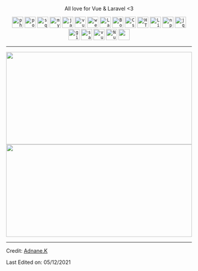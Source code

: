<p align="center">
All love for Vue & Laravel <3 
</p>

<p align="center">
<code><img width="30" src="https://img.icons8.com/dusk/64/000000/php-logo.png" alt="php"/></code>
<code><img width="30" src="https://img.icons8.com/color/48/000000/postgreesql.png" alt="postgreesql"/></code>
<code><img width="30" src="https://img.icons8.com/color/48/000000/sql.png" alt="sql"/></code>
<code><img width="30" src="https://img.icons8.com/color/48/000000/mysql-logo.png" alt="mysql"/></code>
<code><img width="30" src="https://img.icons8.com/color/48/000000/javascript.png" alt="javascript"/></code>
<code><img width="30" src="https://img.icons8.com/color/48/000000/vue-js.png" alt="vueJS"/></code>
<code><img width="30" src="https://img.icons8.com/dusk/64/000000/webpack.png" alt="webpack"/></code>
<code><img width="30" src="https://img.icons8.com/fluent/48/000000/laravel.png" alt="Laravel"/></code>
<code><img width="30" src="https://img.icons8.com/color/48/000000/bootstrap.png"alt="Bootstrap"/></code>
<code><img width="30" src="https://img.icons8.com/color/48/000000/css3.png" alt="Css"/></code>
<code><img width="30" src="https://img.icons8.com/dusk/48/000000/html-5.png" alt="HTML5"/></code>
<code><img width="30" src="https://img.icons8.com/color/48/000000/linux.png" alt="Linux"/></code>
<code><img width="30" src="https://img.icons8.com/color/48/000000/npm.png" alt="npm"/></code>
<code><img width="30" src="https://img.icons8.com/ios-filled/50/000000/jquery.png" alt="jquery" /></code>
<code><img width="30" src="https://img.icons8.com/windows/32/000000/git-squared.png" alt="git" /></code>  
<code><img width="30" src="https://img.icons8.com/color/48/000000/sass.png" alt="sass" /></code>  
<code><img width="30" src="https://img.icons8.com/windows/32/000000/vuetify.png" alt="vuetify" /></code>  
<code><img width="30" src="https://img.icons8.com/external-tal-revivo-shadow-tal-revivo/48/000000/external-nuxt-js-a-free-and-open-source-web-application-framework-logo-shadow-tal-revivo.png" alt="NuxtJs" /></code>
<code><img width="30" src="https://img.icons8.com/color/48/000000/pug.png" /></code>  
</p>

---
<p align="center">
<img width="100%" height="250px" src="https://github-readme-stats.vercel.app/api?username=adnane-ka&show_icons=true&title_color=ffc857&icon_color=8ac926&text_color=daf7dc&bg_color=151515&hide=["stars"]&count_private=true" align = "center"/>
<img width="100%" height="250px" src="https://github-readme-stats.vercel.app/api/top-langs/?username=adnane-ka&layout=compact&text_color=daf7dc&bg_color=151515)](https://github.com/adnane-ka/github-readme-stats" align = "center"/>
</p>

----
Credit: [Adnane.K](https://github.com/adnane-ka)

Last Edited on: 05/12/2021
